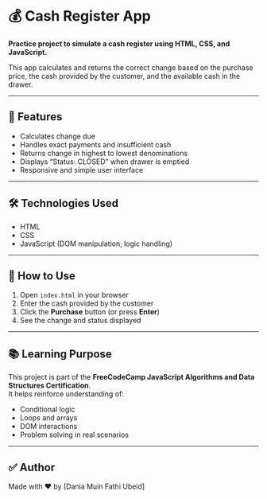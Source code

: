 # 💰 Cash Register App

**Practice project to simulate a cash register using HTML, CSS, and JavaScript.**

This app calculates and returns the correct change based on the purchase price, the cash provided by the customer, and the available cash in the drawer.

---

## 🚀 Features

- Calculates change due
- Handles exact payments and insufficient cash
- Returns change in highest to lowest denominations
- Displays “Status: CLOSED” when drawer is emptied
- Responsive and simple user interface

---

## 🛠️ Technologies Used

- HTML
- CSS
- JavaScript (DOM manipulation, logic handling)

---


## 🧪 How to Use

1. Open `index.html` in your browser
2. Enter the cash provided by the customer
3. Click the **Purchase** button (or press **Enter**)
4. See the change and status displayed

---



## 📚 Learning Purpose

This project is part of the **FreeCodeCamp JavaScript Algorithms and Data Structures Certification**.  
It helps reinforce understanding of:
- Conditional logic
- Loops and arrays
- DOM interactions
- Problem solving in real scenarios

---

## ✅ Author

Made with ❤️ by [Dania Muin Fathi Ubeid]

